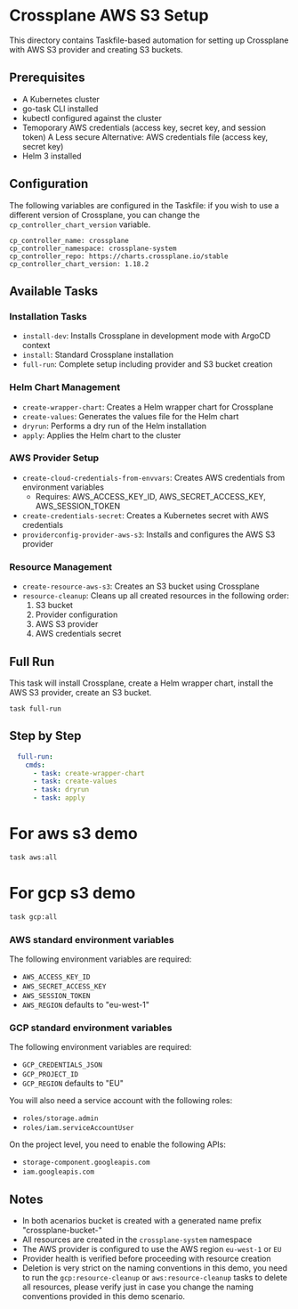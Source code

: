 # Crossplane AWS S3 Setup

This directory contains Taskfile-based automation for setting up Crossplane with AWS S3 provider and creating S3 buckets.

## Prerequisites

- A Kubernetes cluster
- go-task CLI installed
- kubectl configured against the cluster
- Temoporary AWS credentials (access key, secret key, and session token) 
  A Less secure Alternative: AWS credentials file (access key, secret key)
- Helm 3 installed

## Configuration

The following variables are configured in the Taskfile:
if you wish to use a different version of Crossplane, you can change the `cp_controller_chart_version` variable.

```
cp_controller_name: crossplane
cp_controller_namespace: crossplane-system
cp_controller_repo: https://charts.crossplane.io/stable
cp_controller_chart_version: 1.18.2
```

## Available Tasks

### Installation Tasks

- `install-dev`: Installs Crossplane in development mode with ArgoCD context
- `install`: Standard Crossplane installation
- `full-run`: Complete setup including provider and S3 bucket creation

### Helm Chart Management

- `create-wrapper-chart`: Creates a Helm wrapper chart for Crossplane
- `create-values`: Generates the values file for the Helm chart
- `dryrun`: Performs a dry run of the Helm installation
- `apply`: Applies the Helm chart to the cluster

### AWS Provider Setup

- `create-cloud-credentials-from-envvars`: Creates AWS credentials from environment variables
  - Requires: AWS_ACCESS_KEY_ID, AWS_SECRET_ACCESS_KEY, AWS_SESSION_TOKEN
- `create-credentials-secret`: Creates a Kubernetes secret with AWS credentials
- `providerconfig-provider-aws-s3`: Installs and configures the AWS S3 provider

### Resource Management

- `create-resource-aws-s3`: Creates an S3 bucket using Crossplane
- `resource-cleanup`: Cleans up all created resources in the following order:
  1. S3 bucket
  2. Provider configuration
  3. AWS S3 provider
  4. AWS credentials secret

## Full Run

This task will install Crossplane, create a Helm wrapper chart, install the AWS S3 provider, create an S3 bucket.

```
task full-run
```

## Step by Step 

```yaml
  full-run:
    cmds:
      - task: create-wrapper-chart
      - task: create-values
      - task: dryrun
      - task: apply
```

# For aws s3 demo

```bash
task aws:all
```

# For gcp s3 demo

```bash
task gcp:all
```

### AWS standard environment variables

The following environment variables are required:
- `AWS_ACCESS_KEY_ID`
- `AWS_SECRET_ACCESS_KEY`
- `AWS_SESSION_TOKEN`
- `AWS_REGION` defaults to "eu-west-1"

### GCP standard environment variables

The following environment variables are required:
- `GCP_CREDENTIALS_JSON`
- `GCP_PROJECT_ID`
- `GCP_REGION` defaults to "EU"

You will also need a service account with the following roles:
- `roles/storage.admin`
- `roles/iam.serviceAccountUser`

On the project level, you need to enable the following APIs:
- `storage-component.googleapis.com`
- `iam.googleapis.com`

## Notes

- In both acenarios bucket is created with a generated name prefix "crossplane-bucket-"
- All resources are created in the `crossplane-system` namespace
- The AWS provider is configured to use the AWS region `eu-west-1` or `EU`
- Provider health is verified before proceeding with resource creation
- Deletion is very strict on the naming conventions in this demo, you need to run the `gcp:resource-cleanup` or `aws:resource-cleanup` tasks to delete all resources, please verify just in case you change the naming conventions provided in this demo scenario.
